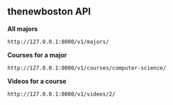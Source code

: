 ## thenewboston API

**All majors**
```
http://127.0.0.1:8000/v1/majors/
```

**Courses for a major**
```
http://127.0.0.1:8000/v1/courses/computer-science/
```

**Videos for a course**
```
http://127.0.0.1:8000/v1/videos/2/
```
